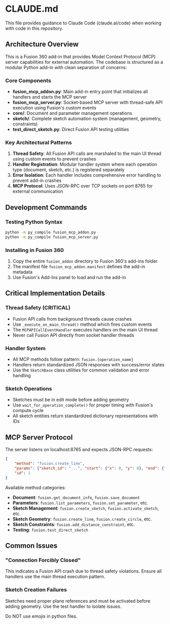 # CLAUDE.md

This file provides guidance to Claude Code (claude.ai/code) when working with code in this repository.

## Architecture Overview

This is a Fusion 360 add-in that provides Model Context Protocol (MCP) server capabilities for external automation. The codebase is structured as a modular Python add-in with clean separation of concerns:

### Core Components
- **fusion_mcp_addon.py**: Main add-in entry point that initializes all handlers and starts the MCP server
- **fusion_mcp_server.py**: Socket-based MCP server with thread-safe API execution using Fusion's custom events
- **core/**: Document and parameter management operations
- **sketch/**: Complete sketch automation system (management, geometry, constraints)
- **test_direct_sketch.py**: Direct Fusion API testing utilities

### Key Architectural Patterns
1. **Thread Safety**: All Fusion API calls are marshaled to the main UI thread using custom events to prevent crashes
2. **Handler Registration**: Modular handler system where each operation type (document, sketch, etc.) is registered separately
3. **Error Isolation**: Each handler includes comprehensive error handling to prevent add-in crashes
4. **MCP Protocol**: Uses JSON-RPC over TCP sockets on port 8765 for external communication

## Development Commands

### Testing Python Syntax
```bash
python -m py_compile fusion_mcp_addon.py
python -m py_compile fusion_mcp_server.py
```

### Installing in Fusion 360
1. Copy the entire `fusion_addon` directory to Fusion 360's add-ins folder
2. The manifest file `fusion_mcp_addon.manifest` defines the add-in metadata
3. Use Fusion's Add-Ins panel to load and run the add-in

## Critical Implementation Details

### Thread Safety (CRITICAL)
- Fusion API calls from background threads cause crashes
- Use `_execute_on_main_thread()` method which fires custom events
- The `MCPAPICallEventHandler` executes handlers on the main UI thread
- Never call Fusion API directly from socket handler threads

### Handler System
- All MCP methods follow pattern: `fusion.{operation_name}`
- Handlers return standardized JSON responses with success/error states
- Use the `SketchBase` class utilities for common validation and error handling

### Sketch Operations
- Sketches must be in edit mode before adding geometry
- Use `wait_for_operation_complete()` for proper timing with Fusion's compute cycle
- All sketch entities return standardized dictionary representations with IDs

## MCP Server Protocol

The server listens on localhost:8765 and expects JSON-RPC requests:
```json
{
    "method": "fusion.create_line",
    "params": {"sketch_id": "...", "start": {"x": 0, "y": 0}, "end": {"x": 10, "y": 10}},
    "id": 1
}
```

Available method categories:
- **Document**: `fusion.get_document_info`, `fusion.save_document`
- **Parameters**: `fusion.list_parameters`, `fusion.set_parameter`, etc.
- **Sketch Management**: `fusion.create_sketch`, `fusion.activate_sketch`, etc.
- **Sketch Geometry**: `fusion.create_line`, `fusion.create_circle`, etc.
- **Sketch Constraints**: `fusion.add_distance_constraint`, etc.
- **Testing**: `fusion.test_direct_sketch`

## Common Issues

### "Connection Forcibly Closed" 
This indicates a Fusion API crash due to thread safety violations. Ensure all handlers use the main thread execution pattern.

### Sketch Creation Failures
Sketches need proper plane references and must be activated before adding geometry. Use the test handler to isolate issues.

Do NOT use emojis in python files.